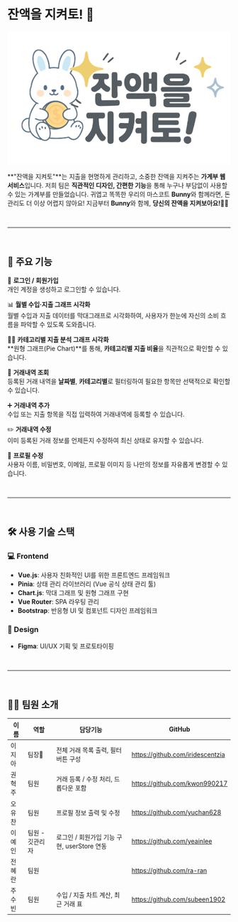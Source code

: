 # 잔액을 지켜토! 🐰

![Logo](./src/img/Logo.png)

**"잔액을 지켜토"**는 지출을 현명하게 관리하고, 소중한 잔액을 지켜주는 **가계부 웹 서비스**입니다.
저희 팀은 **직관적인 디자인, 간편한 기능**을 통해 누구나 부담없이 사용할 수 있는 가계부를 만들었습니다.
귀엽고 똑똑한 우리의 마스코트 **Bunny**와 함께라면, 돈 관리도 더 이상 어렵지 않아요!
지금부터 **Bunny**와 함께, **당신의 잔액을 지켜보아요!**🐰💸

<br/>
<hr/>
<br/>

## 🧩 주요 기능

🔐 **로그인 / 회원가입**  
 개인 계정을 생성하고 로그인할 수 있습니다.

📊 **월별 수입·지출 그래프 시각화**  
 월별 수입과 지출 데이터를 막대그래프로 시각화하여,
사용자가 한눈에 자신의 소비 흐름을 파악할 수 있도록 도와줍니다.

🤹‍♀️ **카테고리별 지출 분석 그래프 시각화**  
 **원형 그래프(Pie Chart)**를 통해, **카테고리별 지출 비율**을 직관적으로 확인할 수 있습니다.

📄 **거래내역 조회**  
 등록된 거래 내역을 **날짜별**, **카테고리별**로 필터링하여 필요한 항목만 선택적으로 확인할 수 있습니다.

➕ **거래내역 추가**  
 수입 또는 지출 항목을 직접 입력하여 거래내역에 등록할 수 있습니다.

✏️ **거래내역 수정**  
 이미 등록된 거래 정보를 언제든지 수정하여 최신 상태로 유지할 수 있습니다.

👤 **프로필 수정**  
 사용자 이름, 비밀번호, 이메일, 프로필 이미지 등 나만의 정보를 자유롭게 변경할 수 있습니다.

<br/>
<hr/>
<br/>

## 🛠 사용 기술 스택

### 💻 Frontend

- **Vue.js**: 사용자 친화적인 UI를 위한 프론트엔드 프레임워크
- **Pinia**: 상태 관리 라이브러리 (Vue 공식 상태 관리 툴)
- **Chart.js**: 막대 그래프 및 원형 그래프 구현
- **Vue Router**: SPA 라우팅 관리
- **Bootstrap**: 반응형 UI 및 컴포넌트 디자인 프레임워크

### 🎨 Design

- **Figma**: UI/UX 기획 및 프로토타이핑
<br/>
<hr/>
<br/>

## 🧑‍💻 **팀원 소개**

| 이름   | 역할            | 담당기능                                    | GitHub                           |
| ------ | --------------- | ------------------------------------------- | -------------------------------- |
| 이지아 | 팀장👑          | 전체 거래 목록 출력, 필터 버튼 구성         | https://github.com/iridescentzia |
| 권혁주 | 팀원            | 거래 등록 / 수정 처리, 드롭다운 포함        | https://github.com/kwon990217    |
| 오유찬 | 팀원            | 프로필 정보 출력 및 수정                    | https://github.com/yuchan628     |
| 이예인 | 팀원 - 깃관리자 | 로그인 / 회원가입 기능 구현, userStore 연동 | https://github.com/yeainlee      |
| 전혜란 | 팀원            |                                             | https://github.com/ra-ran        |
| 주수빈 | 팀원            | 수입 / 지출 차트 계산, 최근 거래 표         | https://github.com/subeen1902    |
